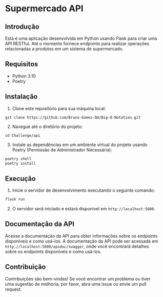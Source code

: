 # Supermercado API

## Introdução
Está é uma aplicação desenvolvida em Python usando Flask para criar uma API RESTful. Até o momento fornece endpoints para realizar operações relacionadas a produtos em um sistema de supermercado.

## Requisitos
- Python 3.10
- Poetry

## Instalação
1. Clone este repositório para sua máquina local:

```
git clone https://github.com/Bruno-Gomes-QA/Big-O-Notation.git
```

2. Navegue até o diretório do projeto:

```
cd Challenge/api
```

3. Instale as dependências em um ambiente virtual do projeto usando Poetry (Permissão de Administrador Necessária):

```python
poetry shell
poetry install
```

## Execução
1. Inicie o servidor de desenvolvimento executando o seguinte comando:

```python
flask run
```

2. O servidor será iniciado e estará disponível em `http://localhost:5000`.

## Documentação da API
Acesse a documentação da API para obter informações sobre os endpoints disponíveis e como usá-los. A documentação da API pode ser acessada em `http://localhost:5000/apidoc/swagger`, onde você encontrará detalhes sobre os endpoints disponíveis e como usá-los.

## Contribuição
Contribuições são bem-vindas! Se você encontrar um problema ou tiver uma sugestão de melhoria, por favor, abra uma issue ou envie um pull request.
